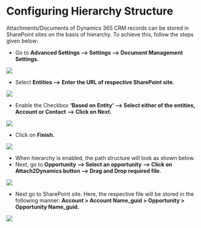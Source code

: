 # Configuring Hierarchy Structure

Attachments/Documents of Dynamics 365 CRM records can be stored in SharePoint sites on the basis of hierarchy. To achieve this, follow the steps given below:

* Go to **Advanced Settings --> Settings --> Document Management Settings.**

![](<../../.gitbook/assets/PRE\_10 (1).png>)

* Select **Entities --> Enter the URL of respective SharePoint site.**

![](../../.gitbook/assets/PRE\_11.png)

* Enable the Checkbox **‘Based on Entity’** **--> Select either of the entities, Account or Contact --> Click on Next.**

![](<../../.gitbook/assets/PRE\_13 (1).png>)

* Click on **Finish.**

![](../../.gitbook/assets/PRE\_14.png)

* When hierarchy is enabled, the path structure will look as shown below.
* Next, go to **Opportunity --> Select an opportunity --> Click on Attach2Dynamics button --> Drag and Drop required file.**

![](<../../.gitbook/assets/How to Guide\_Confg Hierarchy Structure 5.png>)

* Next go to SharePoint site. Here, the respective file will be stored in the following manner: **Account > Account Name\_guid > Opportunity > Opportunity Name\_guid.**

![](<../../.gitbook/assets/How to Guide\_Confg Hierarchy Structure 6.png>)
